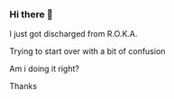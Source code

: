 ### Hi there 👋

I just got discharged from R.O.K.A.

Trying to start over with a bit of confusion

Am i doing it right? 

Thanks
